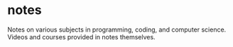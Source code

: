 # notes
Notes on various subjects in programming, coding, and computer science. Videos and courses provided in notes themselves.
